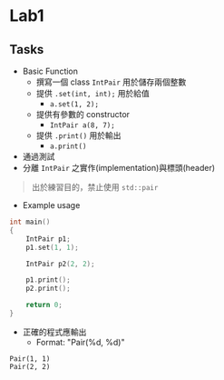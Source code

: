 # Lab1

## Tasks

* Basic Function
  * 撰寫一個 class `IntPair` 用於儲存兩個整數
  * 提供 `.set(int, int);` 用於給值
    * `a.set(1, 2);`
  * 提供有參數的 constructor
    * `IntPair a(8, 7);`
  * 提供 `.print()` 用於輸出
    * `a.print()`
* 通過測試
* 分離 `IntPair` 之實作(implementation)與標頭(header)

> 出於練習目的，禁止使用 `std::pair`

* Example usage

```cpp
int main()
{
    IntPair p1;
    p1.set(1, 1);

    IntPair p2(2, 2);

    p1.print();
    p2.print();

    return 0;
}
```

* 正確的程式應輸出
  * Format: "Pair(%d, %d)"

```
Pair(1, 1)
Pair(2, 2)
```
